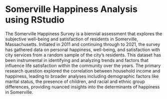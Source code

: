 # Somerville Happiness Analysis using RStudio

The Somerville Happiness Survey is a biennial assessment that explores the subjective well-being and satisfaction of residents in Somerville, Massachusetts. Initiated in 2011 and continuing through to 2021, the survey has gathered data on personal happiness, well-being, and satisfaction with city services from a random sample of the city’s residents. This dataset has been instrumental in identifying and analyzing trends and factors that influence life satisfaction within the community over the years. The primary research question explored the correlation between household income and happiness, leading to broader analyses including demographic factors like marital status, the presence of children, and racial and ethnic group differences, providing nuanced insights into the determinants of happiness in Somerville.






